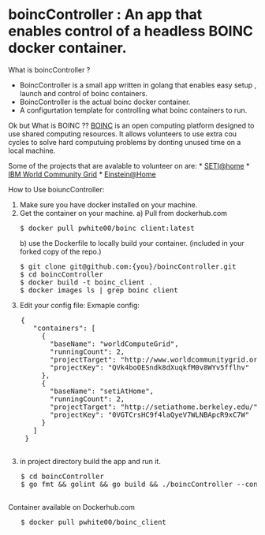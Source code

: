 # boincController : An app that enables control of a headless BOINC docker container.

What is boincController ?

 - BoincController is a small app written in golang that enables easy setup , launch and control of boinc containers.
 - BoincController is the actual boinc docker container.
 - A configurtation template for controlling what boinc containers to run.

Ok but What is BOINC ??
  [BOINC](https://boinc.berkeley.edu/) is an open computing platform designed to use shared computing resources. It allows
  volunteers to use extra cou cycles to solve hard computuing problems by donting unused time on a local machine.
  
  Some of the projects that are avalable to volunteer on are:
    * [SETI@home](https://setiathome.berkeley.edu/)
    * [IBM World Community Grid](https://worldcommunitygrid.org/)
    * [Einstein@Home](https://einsteinathome.org/)
   
   
   
   How to Use boiuncController:
   
   1) Make sure you have docker installed on your machine.
   2) Get the container on your machine.
      a) Pull from dockerhub.com
      <pre>
      $ docker pull pwhite00/boinc_client:latest
      </pre>
      b) use the Dockerfile to locally build your container. (included in your forked copy of the repo.)
      <pre>
      $ git clone git@github.com:{you}/boincController.git
      $ cd boincController
      $ docker build -t boinc_client .
      $ docker images ls | grep boinc_client
      </pre>
   2) Edit your config file:
   Exmaple config:
   <pre>
   {
      "containers": [
        {
          "baseName": "worldComputeGrid",
          "runningCount": 2,
          "projectTarget": "http://www.worldcommunitygrid.org/",
          "projectKey": "QVk4boOESndk8dXuqkfM0v8WYv5fflhv"
        },
        {
          "baseName": "setiAtHome",
          "runningCount": 2,
          "projectTarget": "http://setiathome.berkeley.edu/",
          "projectKey": "0VGTCrsHC9f4laQyeV7WLNBApcR9xC7W"
        }
      ]
    }
    </pre> 
   3) in project directory build the app and run it.
   <pre>
   $ cd boincController
   $ go fmt && golint && go build && ./boincController --config {your config.json}
   </pre>
   
   
   Container available on Dockerhub.com
   <pre>
   $ docker pull pwhite00/boinc_client
   </pre>